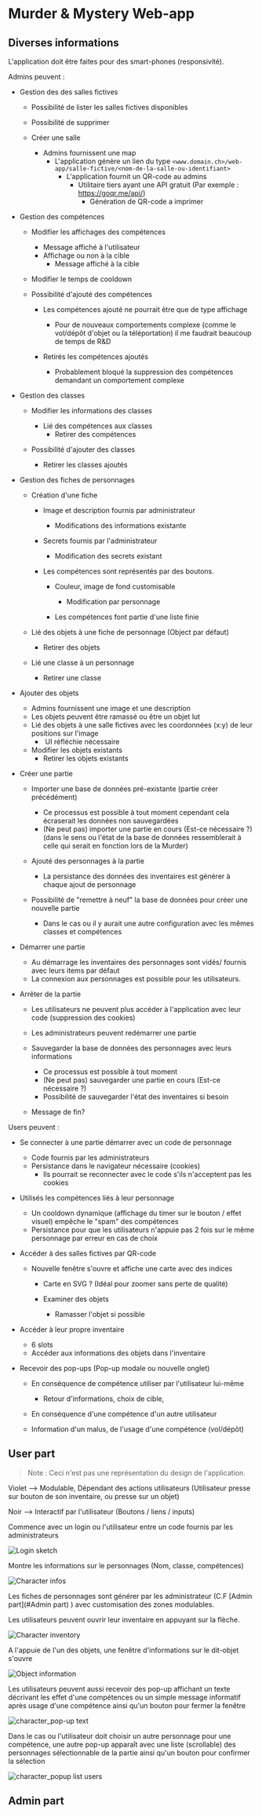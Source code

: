 # Murder & Mystery Web-app

## Diverses informations

L'application doit être faites pour des smart-phones (responsivité). 

Admins peuvent :

* Gestion des des salles fictives 

  * Possibilité de lister les salles fictives disponibles

  * Possibilité de supprimer

  * Créer une salle
    * Admins fournissent une map
      * L'application génère un lien du type ``<www.domain.ch>/web-app/salle-fictive/<nom-de-la-salle-ou-identifiant>``
        * L'application fournit un QR-code au admins 
          * Utilitaire tiers ayant une API gratuit (Par exemple : https://goqr.me/api/)
            * Génération de QR-code a imprimer
* Gestion des compétences
  * Modifier les affichages des compétences
    * Message affiché à l'utilisateur
    * Affichage ou non à la cible
      * Message affiché à la cible

  * Modifier le temps de cooldown
  * Possibilité d'ajouté des compétences
    * Les compétences ajouté ne pourrait être que de type affichage
      * Pour de nouveaux comportements complexe (comme le vol/dépôt d'objet ou la téléportation) il me faudrait beaucoup de temps de R&D

    * Retirés les compétences ajoutés
      * Probablement bloqué la suppression des compétences demandant un comportement complexe

* Gestion des classes
  * Modifier les informations des classes
    * Lié des compétences aux classes
      * Retirer des compétences

  * Possibilité d'ajouter des classes
    * Retirer les classes ajoutés

* Gestion des fiches de personnages
  * Création d'une fiche
    * Image et description fournis par administrateur
      * Modifications des informations existante

    * Secrets fournis par l'administrateur
      * Modification des secrets existant

    * Les compétences sont représentés par des boutons.
      * Couleur, image de fond customisable
        * Modification par personnage

      * Les compétences font partie d'une liste finie

  * Lié des objets à une fiche de personnage (Object par défaut)
    * Retirer des objets

  * Lié une classe à un personnage
    * Retirer une classe

* Ajouter des objets
  * Admins fournissent une image et une description
  * Les objets peuvent être ramassé ou être un objet lut
  * Lié des objets à une salle fictives avec les coordonnées (x:y) de leur positions sur l'image
    * ​	UI réfléchie nécessaire
  * Modifier les objets existants
    * Retirer les objets existants
* Créer une partie
  * Importer une base de données pré-existante (partie créer précédément)
    * Ce processus est possible à tout moment cependant cela écraserait les données non sauvegardées
    * (Ne peut pas) importer une partie en cours (Est-ce nécessaire ?) (dans le sens ou l'état de la base de données ressemblerait à celle qui serait en fonction lors de la Murder)

  * Ajouté des personnages à la partie
    * La persistance des données des inventaires est générer à chaque ajout de personnage
  * Possibilité de "remettre à neuf" la base de données pour créer une nouvelle partie
    * Dans le cas ou il y aurait une autre configuration avec les mêmes classes et compétences

* Démarrer une partie
  * Au démarrage les inventaires des personnages sont vidés/ fournis avec leurs items par défaut
  * La connexion aux personnages est possible pour les utilisateurs.
* Arrêter de la partie
  * Les utilisateurs ne peuvent plus accéder à l'application avec leur code (suppression des cookies)
  * Les administrateurs peuvent redémarrer une partie
  * Sauvegarder la base de données des personnages avec leurs informations
    * Ce processus est possible à tout moment
    * (Ne peut pas) sauvegarder une partie en cours (Est-ce nécessaire ?)
    * Possibilité de sauvegarder l'état des inventaires si besoin

  * Message de fin?



Users peuvent :

* Se connecter à une partie démarrer avec un code de personnage
  * Code fournis par les administrateurs
  * Persistance dans le navigateur nécessaire (cookies)
    * Ils pourrait se reconnecter avec le code s'ils n'acceptent pas les cookies
* Utilisés les compétences liés à leur personnage
  * Un cooldown dynamique (affichage du timer sur le bouton / effet visuel) empêche le "spam" des compétences
  * Persistance pour que les utilisateurs n'appuie pas 2 fois sur le même personnage par erreur en cas de choix
* Accéder à des salles fictives par QR-code
  * Nouvelle fenêtre s'ouvre et affiche une carte avec des indices
    * Carte en SVG ? (Idéal pour zoomer sans perte de qualité)

    * Examiner des objets
      * Ramasser l'objet si possible

* Accéder à leur propre inventaire
  * 6 slots
  * Accéder aux informations des objets dans l'inventaire

* Recevoir des pop-ups (Pop-up modale ou nouvelle onglet)
  * En conséquence de compétence utiliser par l'utilisateur lui-même
    * Retour d'informations, choix de cible, 

  *  En conséquence d'une compétence d'un autre utilisateur
    * Information d'un malus, de l'usage d'une compétence (vol/dépôt)


## User part

> Note : Ceci n'est pas une représentation du design de l'application.

Violet --> Modulable, Dépendant des actions utilisateurs (Utilisateur presse sur bouton de son inventaire, ou presse sur un objet)

Noir --> Interactif par l'utilisateur (Boutons / liens / inputs)

Commence avec un login ou l'utilisateur entre un code fournis par les administrateurs

![Login sketch](Sketches/user_enter_login_code.png)

Montre les informations sur le personnages (Nom, classe, compétences) 

![Character infos](Sketches/user_character_info.png)

Les fiches de personnages sont générer par les administrateur (C.F [Admin part](#Admin part) ) avec customisation des zones modulables. 

Les utilisateurs peuvent ouvrir leur inventaire en appuyant sur la flèche.

![Character inventory](Sketches/user_character_inventory.png)

A l'appuie de l'un des objets, une fenêtre d'informations sur le dit-objet s'ouvre

![Object information](Sketches/user_character_object_info.png)

Les utilisateurs peuvent aussi recevoir des pop-up affichant un texte décrivant les effet d'une compétences ou un simple message informatif après usage d'une compétence ainsi qu'un bouton pour fermer la fenêtre

![character_pop-up text](Sketches/user_character_modal_popup.png)

Dans le cas ou l'utilisateur doit choisir un autre personnage pour une compétence, une autre pop-up apparaît avec une liste (scrollable) des personnages sélectionnable de la partie ainsi qu'un bouton pour confirmer la sélection

![character_popup list users](Sketches/user_character_select_perso.png)

## Admin part
